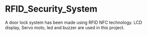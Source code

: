 # RFID_Security_System
A door lock system has been made using RFID NFC technology. LCD display, Servo moto, led and buzzer are used in this project.
